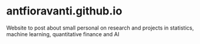 # antfioravanti.github.io
Website to post about small personal on research and projects in statistics, machine learning, quantitative finance and AI
